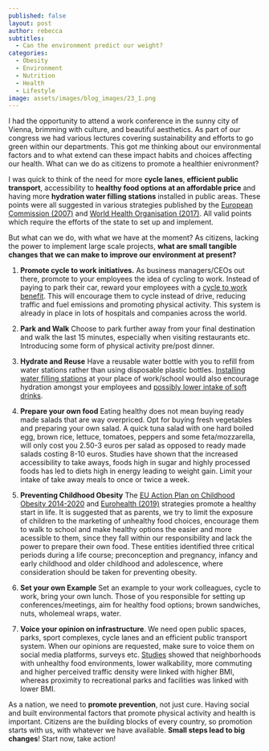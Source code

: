 ```yaml
---
published: false
layout: post
author: rebecca
subtitles:
  - Can the environment predict our weight?
categories:
  - Obesity
  - Environment
  - Nutrition
  - Health
  - Lifestyle
image: assets/images/blog_images/23_1.png
---
```


I had the opportunity to attend a work conference in the sunny city of Vienna, brimming with culture, and beautiful aesthetics.
As part of our congress we had various lectures covering sustainability and efforts to go green within our departments. This got me thinking about our environmental factors and to what extend can these impact habits and choices affecting our health. What can we do as citizens to promote a healthier enivronment? 

I was quick to think of the need for more **cycle lanes**, **efficient public transport**, accessibility to **healthy food options at an affordable price** and having more **hydration water filling stations** installed in public areas. These points were all suggested in various strategies published by the [European Commission (2007)](https://ec.europa.eu/health/archive/ph_determinants/life_style/nutrition/documents/nutrition_wp_en.pdf) and [World Health Organisation (2017)](https://publications.iarc.fr/Book-And-Report-Series/Iarc-Working-Group-Reports/Energy-Balance-And-Obesity-2017). All valid points which require the efforts of the state to set up and implement. 

But what can we do,  with what we have at the moment? As citizens, lacking the power to implement large scale projects, **what are small tangible changes that we can make to improve our environment at present?**

1. **Promote cycle to work initiatives.**
As business managers/CEOs out there, promote to your employees the idea of cycling to work. Instead of paying to park their car, reward your employees with a [cycle to work benefit](https://www.cyclesolutions.info/blog/the-importance-of-cycle-to-work-schemes-for-the-nhs). This will encourage them to cycle instead of drive, reducing traffic and fuel emissions and promoting physical activity. This system is already in place in lots of hospitals and companies across the world. 

2. **Park and Walk** 
Choose to park further away from your final destination and walk the last 15 minutes, especially when visiting restaurants etc. Introducing some form of physical activity pre/post dinner. 

3. **Hydrate and Reuse**
Have a reusable water bottle with you to refill from water stations rather than using disposable plastic bottles. [Installing water filling stations](https://www.ncbi.nlm.nih.gov/pmc/articles/PMC7085906/) at your place of work/school would also encourage hydration amongst your employees and [possibly lower intake of soft drinks](https://www.cdc.gov/pcd/issues/2014/13_0207.htm). 

4. **Prepare your own food**
Eating healthy does not mean buying ready made salads that are way overpriced. Opt for buying fresh vegetables and preparing your own salad. A quick tuna salad with one hard boiled egg, brown rice, lettuce, tomatoes, peppers and some feta/mozzarella, will only cost you 2.50-3 euros per salad as opposed to ready made salads costing 8-10 euros. Studies have shown that the increased accessibility to take aways, foods high in sugar and highly processed foods has led to diets high in energy leading to weight gain. Limit your intake of take away meals to once or twice a week. 

6. **Preventing Childhood Obesity**
The [EU Action Plan on Childhood Obesity 2014-2020](https://www.worldobesity.org/healthy-voices/learn/policy-summaries/eu-action-plan-on-childhood-obesity-2014-2020#:~:text=The%20European%20Commission%20has%20decided,and%20young%20people%20by%202020.) and [Eurohealth (2019)](https://www.lse.ac.uk/lse-health/assets/documents/eurohealth/issues/EuroHealth-v25n1.pdf) strategies promote a healthy start in life. It is suggested that as parents, we try to limit  the exposure of children to the marketing of unhealthy food choices, encourage them to walk to school and make healthy options the easier and more acessible to them, since they fall within our responsibility and lack the power to prepare their own food. These entities identified three critical periods during a life course; preconception and pregnancy, infancy and early childhood and older childhood and adolescence, where consideration should be taken for preventing obesity.

7. **Set your own Example**
Set an example to your work colleagues, cycle to work, bring your own lunch. Those of you responsible for setting up conferences/meetings, aim for healthy food options; brown sandwiches, nuts, wholemeal wraps, water.

8. **Voice your opinion on infrastructure**. We need open public spaces, parks, sport complexes, cycle lanes and an efficient public transport system. When our opinions are requested, make sure to voice them on social media platforms, surveys etc. [Studies](https://onlinelibrary.wiley.com/doi/10.1111/j.1467-789X.2010.00769.x) showed that neighborhoods with unhealthy food environments, lower walkability, more commuting and higher perceived traffic density were linked with higher BMI, whereas proximity to recreational parks and facilities was linked with lower BMI. 

As a nation, we need to **promote prevention**, not just cure. Having social and built environmental factors that promote physical activity and health is important. Citizens are the building blocks of every country, so promotion starts with us, with whatever we have available. **Small steps lead to big changes**! Start now, take action! 

